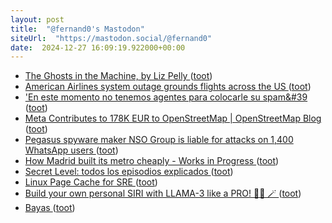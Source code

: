 ```yaml
---
layout: post
title:  "@fernand0's Mastodon"
siteUrl:  "https://mastodon.social/@fernand0"
date:  2024-12-27 16:09:19.922000+00:00
---
```

*  [The Ghosts in the Machine, by Liz Pelly ](https://harpers.org/archive/2025/01/the-ghosts-in-the-machine-liz-pelly-spotify-musicians) ([toot](https://mastodon.social/@fernand0/113725653642192657))
*  [American Airlines system outage grounds flights across the US ](https://www.theverge.com/2024/12/24/24328745/american-airlines-flights-grounded-christmas-eve-systems-issue) ([toot](https://mastodon.social/@fernand0/113725546700994157))
*  [&#39;En este momento no tenemos agentes para colocarle su spam&#39 ](https://mastodon.social/@fernand0/113724817386502335) ([toot](https://mastodon.social/@fernand0/113724817386502335))
*  [Meta Contributes to 178K EUR to OpenStreetMap \| OpenStreetMap Blog ](https://blog.openstreetmap.org/2024/12/19/meta-contributes-to-178k-eur-to-openstreetmap) ([toot](https://mastodon.social/@fernand0/113724737523563310))
*  [Pegasus spyware maker NSO Group is liable for attacks on 1,400 WhatsApp users ](https://www.theverge.com/2024/12/20/24326342/meta-whatsapp-nso-group-pegasus-spyware-hack-liabl) ([toot](https://mastodon.social/@fernand0/113724491242826008))
*  [How Madrid built its metro cheaply - Works in Progress ](https://worksinprogress.co/issue/how-madrid-built-its-metro-cheaply) ([toot](https://mastodon.social/@fernand0/113724304732613658))
*  [Secret Level: todos los episodios explicados ](https://es.ign.com/secret-level/210753/feature/secret-level-todos-los-episodios-explicado) ([toot](https://mastodon.social/@fernand0/113724148648955032))
*  [Linux Page Cache for SRE ](https://biriukov.dev/docs/page-cache/0-linux-page-cache-for-sre) ([toot](https://mastodon.social/@fernand0/113723051994143726))
*  [Build your own personal SIRI with LLAMA-3 like a PRO! 🧙‍♂️ 🪄 ](https://dev.to/shricodev/build-your-personal-siri-with-llama-3-like-a-pro-5h1) ([toot](https://mastodon.social/@fernand0/113722467005007901))
*  [Bayas ](https://avecesunafoto.wordpress.com/2024/12/26/bayas) ([toot](https://mastodon.social/@fernand0/113722334804973516))
